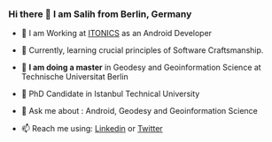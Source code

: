 ### Hi there 👋 I am Salih from Berlin, Germany

- 🔭 I am Working at [ITONICS](https://www.itonics-innovation.com/) as an Android Developer

- 🌱 Currently, learning crucial principles of Software Craftsmanship.

- 📕 <b>I am doing a master</b> in Geodesy and Geoinformation Science at Technische Universitat Berlin

- 📕 PhD Candidate in Istanbul Technical University

- 💬 Ask me about : Android, Geodesy and Geoinformation Science

- 📫 Reach me using: [Linkedin](https://www.linkedin.com/in/salihyalcin89/) or [Twitter](https://twitter.com/salihyalcin_/)
